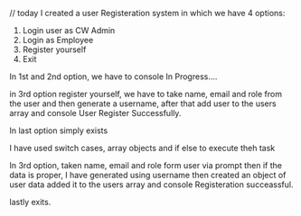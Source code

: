 // today I created a user Registeration system in which we have 4 options:

1. Login user as CW Admin
2. Login as Employee
3. Register yourself 
4. Exit

In 1st and 2nd option, we have to console In Progress....

in 3rd option register yourself, we have to take name, email and role from the user and then generate a username, after that add user to the users array and console User Register Successfully.

In last option simply exists 

I have used switch cases, array objects and if else to execute theh task 

In 3rd option, taken name, email and role form user via prompt then if the data is proper, I have generated using username
then created an object of user data added it to the users array and console Registeration succeassful. 

lastly exits.



